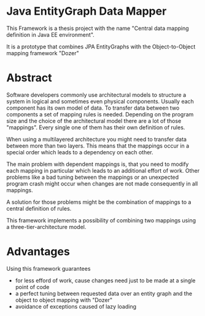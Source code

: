 # Java EntityGraph Data Mapper

This Framework is a thesis project with the name "Central data mapping definition in Java EE environment".

It is a prototype that combines JPA EntityGraphs with the Object-to-Object mapping framework "Dozer"

# Abstract

Software developers commonly use architectural models to structure a system in logical and sometimes even physical components. Usually each component has its own model of data. To transfer data between two components a set of mapping rules is needed. Depending on the program size and the choice of the architectural model there are a lot of those "mappings". Every single one of them has their own definition of rules.

When using a multilayered architecture you might need to transfer data between more than two layers. This means that the mappings occur in a special order which leads to a dependency on each other.

The main problem with dependent mappings is, that you need to modify each mapping in particular which leads to an additional effort of work. Other problems like a bad tuning between the mappings or an unexpected program crash might occur when changes are not made consequently in all mappings.

A solution for those problems might be the combination of mappings to a central definition of rules. 

This framework implements a possibility of combining two mappings using a three-tier-architecture model. 

# Advantages

Using this framework guarantees 
* for less efford of work, cause changes need just to be made at a single point of code
* a perfect tuning between requested data over an entity graph and the object to object mapping with "Dozer"
* avoidance of exceptions caused of lazy loading
